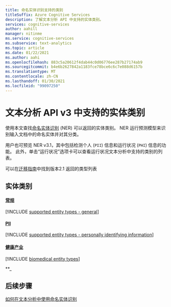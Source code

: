 ```yaml
---
title: 命名实体识别支持的类别
titleSuffix: Azure Cognitive Services
description: 了解文本分析 API 中支持的实体类别。
services: cognitive-services
author: aahill
manager: nitinme
ms.service: cognitive-services
ms.subservice: text-analytics
ms.topic: article
ms.date: 01/22/2021
ms.author: aahi
ms.openlocfilehash: 883c5a20612f4dab44c0d06776ee287b27174ab9
ms.sourcegitcommit: b4e6b2627842a1183fce78bce6c6c7e088d6157b
ms.translationtype: MT
ms.contentlocale: zh-CN
ms.lasthandoff: 01/30/2021
ms.locfileid: "99097250"
---
```

# <a name="supported-entity-categories-in-the-text-analytics-api-v3"></a>文本分析 API v3 中支持的实体类别

使用本文查找[命名实体识别](how-tos/text-analytics-how-to-entity-linking.md) (NER) 可以返回的实体类别。 NER 运行预测模型来识别输入文档中的命名实体并对其分类。

用户也可预览 NER v3.1，其中包括检测个人 (`PII`) 信息和运行状况 (`PHI`) 信息的功能。 此外，单击“运行状况”选项卡可以查看运行状况文本分析中支持的类别的列表。 

可以在[迁移指南](migration-guide.md?tabs=named-entity-recognition)中找到版本2.1 返回的类型列表

## <a name="entity-categories"></a>实体类别

#### <a name="general"></a>[常规](#tab/general)

[!INCLUDE [supported entity types - general](./includes/entity-types/general-entities.md)]

#### <a name="pii"></a>[PII](#tab/personal)

[!INCLUDE [supported entity types - personally identifying information](./includes/entity-types/personal-information-entities.md)]

#### <a name="health"></a>[健康产业](#tab/health)

[!INCLUDE [biomedical entity types](./includes/entity-types/health-entities.md)]

**_

## <a name="next-steps"></a>后续步骤

[如何在文本分析中使用命名实体识别](how-tos/text-analytics-how-to-entity-linking.md)
